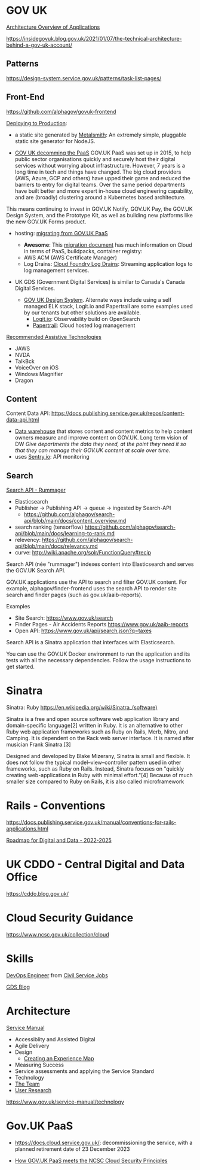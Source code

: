 # GOV UK 

[Architecture Overview of Applications](https://docs.publishing.service.gov.uk/manual/architecture.html)

https://insidegovuk.blog.gov.uk/2021/01/07/the-technical-architecture-behind-a-gov-uk-account/


## Patterns
https://design-system.service.gov.uk/patterns/task-list-pages/

## Front-End 
https://github.com/alphagov/govuk-frontend

[Deploying to Production](https://github.com/alphagov/govuk-design-system/blob/main/docs/deployment/production.md):

- a static site generated by [Metalsmith](https://metalsmith.io/): An extremely simple, pluggable static site generator for NodeJS.

- [GOV UK decomming the PaaS](https://gds.blog.gov.uk/2022/07/12/why-weve-decided-to-decommission-gov-uk-paas-platform-as-a-service/)
GOV.UK PaaS was set up in 2015, to help public sector organisations quickly and securely host their digital services without worrying about infrastructure. However, 7 years is a long time in tech and things have changed. The big cloud providers (AWS, Azure, GCP and others) have upped their game and reduced the barriers to entry for digital teams. Over the same period departments have built better and more expert in-house cloud engineering capability, and are (broadly) clustering around a Kubernetes based architecture.

This means continuing to invest in GOV.UK Notify, GOV.UK Pay, the GOV.UK Design System, and the Prototype Kit, as well as building new platforms like the new GOV.UK Forms product.

- hosting: [migrating from GOV.UK PaaS](https://www.cloud.service.gov.uk/migration-guidance/)
  - **Awesome**:  This [migration document](https://www.cloud.service.gov.uk/migration-guidance/#assess-your-security-needs) has much information on Cloud in terms of PaaS, buildpacks, container registry:
   - AWS ACM (AWS Certificate Manager)
   - Log Drains: [Cloud Foundry Log Drains](https://docs.cloudfoundry.org/devguide/services/log-management.html): Streaming application logs to log management services. 

- UK GDS (Government Digital Services) is similar to Canada's Canada Digital Services. 
  - [GOV UK Design System](https://design-system.service.gov.uk/). Alternate ways include using a self managed ELK stack, Logit.io and Papertrail are some examples used by our tenants but other solutions are available.
    - [Logit.io](https://logit.io/): Observability build on OpenSearch
    - [Papertrail](https://www.papertrail.com/): Cloud hosted log management

[Recommended Assistive Technologies](https://www.gov.uk/service-manual/technology/testing-with-assistive-technologies#which-assistive-technologies-to-test-with)
- JAWS
- NVDA
- TalkBck
- VoiceOver on iOS
- Windows Magnifier
- Dragon

## Content 
Content Data API: https://docs.publishing.service.gov.uk/repos/content-data-api.html
- [Data warehouse](https://github.com/alphagov/content-data-api/blob/main/docs/data-warehouse-what-and-why.md)  that stores content and content metrics to help content owners measure and improve content on GOV.UK.   Long term vision of DW *Give departments the data they need, at the point they need it so that they can
manage their GOV.UK content at scale over time.*
- uses [Sentry.io](https://sentry.io/welcome/): API monitoring


## Search 

[Search API - Rummager](https://github.com/alphagov/search-api)
- Elasticsearch 
- Publisher -> Publishing API -> queue -> ingested by Search-API
	- https://github.com/alphagov/search-api/blob/main/docs/content_overview.md
- search ranking (tensorflow) https://github.com/alphagov/search-api/blob/main/docs/learning-to-rank.md
- relevency: https://github.com/alphagov/search-api/blob/main/docs/relevancy.md
- curve: http://wiki.apache.org/solr/FunctionQuery#recip


Search API (née "rummager") indexes content into Elasticsearch and serves the GOV.UK Search API.

GOV.UK applications use the API to search and filter GOV.UK content. For example, alphagov/finder-frontend uses the search API to render site search and finder pages (such as gov.uk/aaib-reports).
 
Examples
- Site Search: https://www.gov.uk/search
- Finder Pages - Air Accidents Reports https://www.gov.uk/aaib-reports
- Open API: https://www.gov.uk/api/search.json?q=taxes

Search API is a Sinatra application that interfaces with Elasticsearch.

You can use the GOV.UK Docker environment to run the application and its tests with all the necessary dependencies. Follow the usage instructions to get started.

# Sinatra
Sinatra: Ruby https://en.wikipedia.org/wiki/Sinatra_(software) 

Sinatra is a free and open source software web application library and domain-specific language[2] written in Ruby. It is an alternative to other Ruby web application frameworks such as Ruby on Rails, Merb, Nitro, and Camping. It is dependent on the Rack web server interface. It is named after musician Frank Sinatra.[3]

Designed and developed by Blake Mizerany, Sinatra is small and flexible. It does not follow the typical model–view–controller pattern used in other frameworks, such as Ruby on Rails. Instead, Sinatra focuses on "quickly creating web-applications in Ruby with minimal effort."[4] Because of much smaller size compared to Ruby on Rails, it is also called microframework


# Rails - Conventions
https://docs.publishing.service.gov.uk/manual/conventions-for-rails-applications.html

[Roadmap for Digital and Data - 2022-2025](https://www.gov.uk/government/publications/roadmap-for-digital-and-data-2022-to-2025)


# UK CDDO - Central Digital and Data Office 
https://cddo.blog.gov.uk/




# Cloud Security Guidance 
https://www.ncsc.gov.uk/collection/cloud


# Skills

[DevOps Engineer](https://www.gov.uk/guidance/development-operations-devops-engineer) from [Civil Service Jobs](https://www.civilservicejobs.service.gov.uk/csr/index.cgi)

[GDS Blog](https://gds.blog.gov.uk/)


# Architecture 

[Service Manual](https://www.gov.uk/service-manual)
 - Accessiblity and Assisted Digital 
 - Agile Delivery
 - Design 
	- [Creating an Experience Map](https://www.gov.uk/service-manual/user-research/creating-an-experience-map)
 - Measuring Success 
 - Service assessments and applying the Service Standard
 - Technology 
 - [The Team](https://www.gov.uk/service-manual/the-team)
 - [User Research](https://www.gov.uk/service-manual/user-research/researching-user-experiences)

https://www.gov.uk/service-manual/technology


# Gov.UK PaaS 

- https://docs.cloud.service.gov.uk/: decommissioning the service, with a planned retirement date of 23 December 2023

- [How GOV.UK PaaS meets the NCSC Cloud Security Principles](https://www.cloud.service.gov.uk/cloud-security-principles/)

